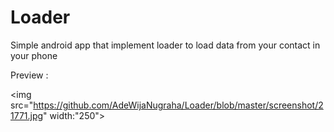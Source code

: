 # Loader

Simple android app that implement loader to load data from your contact in your phone

Preview :

<img src="https://github.com/AdeWijaNugraha/Loader/blob/master/screenshot/21771.jpg" width:"250">
